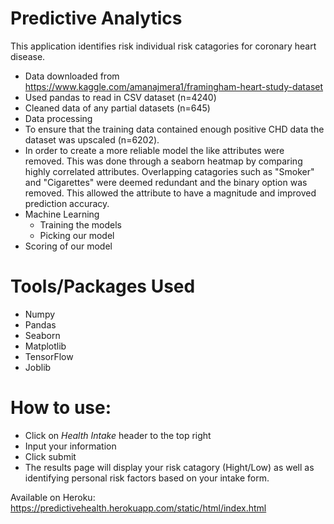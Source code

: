 # Predictive Analytics

This application identifies risk individual risk catagories for coronary heart disease.   

* Data downloaded from https://www.kaggle.com/amanajmera1/framingham-heart-study-dataset
* Used pandas to read in CSV dataset (n=4240)
* Cleaned data of any partial datasets (n=645)
* Data processing
 * To ensure that the training data contained enough positive CHD data the dataset was upscaled (n=6202).
 * In order to create a more reliable model the like attributes were removed. This was done through a seaborn heatmap by comparing highly correlated attributes. Overlapping catagories such as "Smoker" and "Cigarettes" were deemed redundant and the binary option was removed. This allowed the attribute to have a magnitude and improved prediction accuracy.  
* Machine Learning
  * Training the models
  * Picking our model
* Scoring of our model

# Tools/Packages Used
* Numpy
* Pandas
* Seaborn
* Matplotlib
* TensorFlow
* Joblib

# How to use:
* Click on *Health Intake* header to the top right
* Input your information 
* Click submit
* The results page will display your risk catagory (Hight/Low) as well as identifying personal risk factors based on your intake form. 


Available on Heroku: https://predictivehealth.herokuapp.com/static/html/index.html




